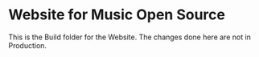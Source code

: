 # Website for Music Open Source

This is the Build folder for the Website. The changes done here are not in Production.
